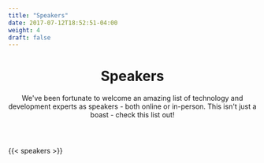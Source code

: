```yaml
---
title: "Speakers"
date: 2017-07-12T18:52:51-04:00
weight: 4
draft: false
---
```


<!-- markdownlint-disable -->
<main class="mb-20">
  <div class="mb-20">
    <header class="container px-6 py-12 mx-auto">
      <div class="max-w-3xl">
      <h1 class="my-2 text-5xl font-bold">Speakers</h1>
      <p class="text-xl">We've been fortunate to welcome an amazing list of technology and development experts as speakers - both online or in-person. This isn't just a boast - check this list out!</p>
      </div>
    </header>
  </div>

  {{< speakers >}}
</main>
<!-- markdownlint-restore -->
